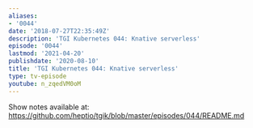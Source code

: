 ```yaml
---
aliases:
- '0044'
date: '2018-07-27T22:35:49Z'
description: 'TGI Kubernetes 044: Knative serverless'
episode: '0044'
lastmod: '2021-04-20'
publishdate: '2020-08-10'
title: 'TGI Kubernetes 044: Knative serverless'
type: tv-episode
youtube: n_zqedVM0oM
---
```


Show notes available at: https://github.com/heptio/tgik/blob/master/episodes/044/README.md
